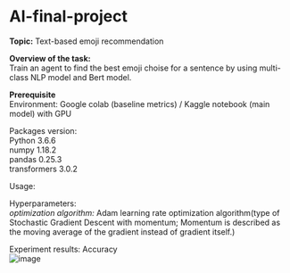 # AI-final-project
**Topic:** Text-based emoji recommendation

**Overview of the task:**  
Train an agent to find the best emoji choise for a sentence by using multi-class NLP model and Bert model.
  
**Prerequisite**  
Environment: Google colab (baseline metrics) / Kaggle notebook (main model) with GPU  
  
Packages version:   
Python 3.6.6  
numpy 1.18.2  
pandas 0.25.3  
transformers 3.0.2  
  
Usage:    
  
Hyperparameters:  
_optimization algorithm:_ Adam learning rate optimization algorithm(type of Stochastic Gradient Descent with momentum; Momentum is described as the moving average of the gradient instead of gradient itself.)
  
Experiment results: Accuracy  
![image](https://user-images.githubusercontent.com/91117215/173069600-b003400c-b00a-403b-aea6-e8a6ef7cd0c2.png)




